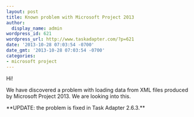 ```yaml
---
layout: post
title: Known problem with Microsoft Project 2013
author:
  display_name: admin
wordpress_id: 621
wordpress_url: http://www.taskadapter.com/?p=621
date: '2013-10-28 07:03:54 -0700'
date_gmt: '2013-10-28 07:03:54 -0700'
categories:
- microsoft project
---
```

<p>Hi!

We have discovered a problem with loading data from XML files produced by Microsoft Project 2013. We are looking into this.</p>
<p>**UPDATE: the problem is fixed in Task Adapter 2.6.3.**</p>
